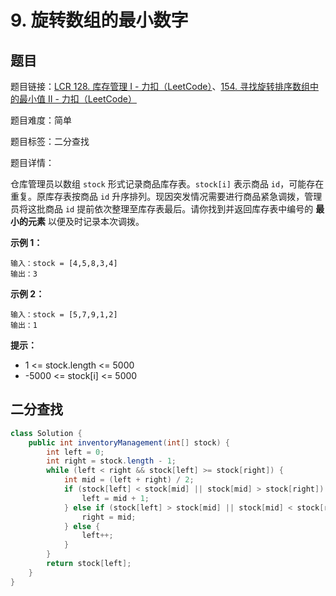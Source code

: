 # 9. 旋转数组的最小数字

## 题目

题目链接：[LCR 128. 库存管理 I - 力扣（LeetCode）](https://leetcode.cn/problems/xuan-zhuan-shu-zu-de-zui-xiao-shu-zi-lcof/description/)、[154. 寻找旋转排序数组中的最小值 II - 力扣（LeetCode）](https://leetcode.cn/problems/find-minimum-in-rotated-sorted-array-ii/description/)

题目难度：简单

题目标签：二分查找

题目详情：

仓库管理员以数组 `stock` 形式记录商品库存表。`stock[i]` 表示商品 `id`，可能存在重复。原库存表按商品 `id` 升序排列。现因突发情况需要进行商品紧急调拨，管理员将这批商品 `id` 提前依次整理至库存表最后。请你找到并返回库存表中编号的 **最小的元素** 以便及时记录本次调拨。

**示例 1：**

```
输入：stock = [4,5,8,3,4]
输出：3
```

**示例 2：**

```
输入：stock = [5,7,9,1,2]
输出：1
```

**提示：**

- 1 <= stock.length <= 5000
- -5000 <= stock[i] <= 5000



## 二分查找

``` java
class Solution {
    public int inventoryManagement(int[] stock) {
        int left = 0;
        int right = stock.length - 1;
        while (left < right && stock[left] >= stock[right]) {
            int mid = (left + right) / 2;
            if (stock[left] < stock[mid] || stock[mid] > stock[right]) {
                left = mid + 1;
            } else if (stock[left] > stock[mid] || stock[mid] < stock[right]) {
                right = mid;
            } else {
                left++;
            }
        }
        return stock[left];
    }
}
```